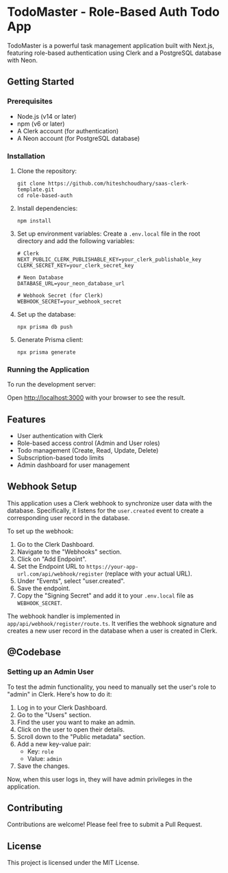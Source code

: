 # TodoMaster - Role-Based Auth Todo App

TodoMaster is a powerful task management application built with Next.js, featuring role-based authentication using Clerk and a PostgreSQL database with Neon.

## Getting Started

### Prerequisites

- Node.js (v14 or later)
- npm (v6 or later)
- A Clerk account (for authentication)
- A Neon account (for PostgreSQL database)

### Installation

1. Clone the repository:

   ```
   git clone https://github.com/hiteshchoudhary/saas-clerk-template.git
   cd role-based-auth
   ```

2. Install dependencies:

   ```
   npm install
   ```

3. Set up environment variables:
   Create a `.env.local` file in the root directory and add the following variables:

   ```
   # Clerk
   NEXT_PUBLIC_CLERK_PUBLISHABLE_KEY=your_clerk_publishable_key
   CLERK_SECRET_KEY=your_clerk_secret_key

   # Neon Database
   DATABASE_URL=your_neon_database_url

   # Webhook Secret (for Clerk)
   WEBHOOK_SECRET=your_webhook_secret
   ```

4. Set up the database:

   ```
   npx prisma db push
   ```

5. Generate Prisma client:
   ```
   npx prisma generate
   ```

### Running the Application

To run the development server:

Open [http://localhost:3000](http://localhost:3000) with your browser to see the result.

## Features

- User authentication with Clerk
- Role-based access control (Admin and User roles)
- Todo management (Create, Read, Update, Delete)
- Subscription-based todo limits
- Admin dashboard for user management

## Webhook Setup

This application uses a Clerk webhook to synchronize user data with the database. Specifically, it listens for the `user.created` event to create a corresponding user record in the database.

To set up the webhook:

1. Go to the Clerk Dashboard.
2. Navigate to the "Webhooks" section.
3. Click on "Add Endpoint".
4. Set the Endpoint URL to `https://your-app-url.com/api/webhook/register` (replace with your actual URL).
5. Under "Events", select "user.created".
6. Save the endpoint.
7. Copy the "Signing Secret" and add it to your `.env.local` file as `WEBHOOK_SECRET`.

The webhook handler is implemented in `app/api/webhook/register/route.ts`. It verifies the webhook signature and creates a new user record in the database when a user is created in Clerk.

## @Codebase

### Setting up an Admin User

To test the admin functionality, you need to manually set the user's role to "admin" in Clerk. Here's how to do it:

1. Log in to your Clerk Dashboard.
2. Go to the "Users" section.
3. Find the user you want to make an admin.
4. Click on the user to open their details.
5. Scroll down to the "Public metadata" section.
6. Add a new key-value pair:
   - Key: `role`
   - Value: `admin`
7. Save the changes.

Now, when this user logs in, they will have admin privileges in the application.

## Contributing

Contributions are welcome! Please feel free to submit a Pull Request.

## License

This project is licensed under the MIT License.
